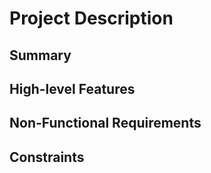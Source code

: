 # Project Description

## Summary


## High-level Features


## Non-Functional Requirements


## Constraints
